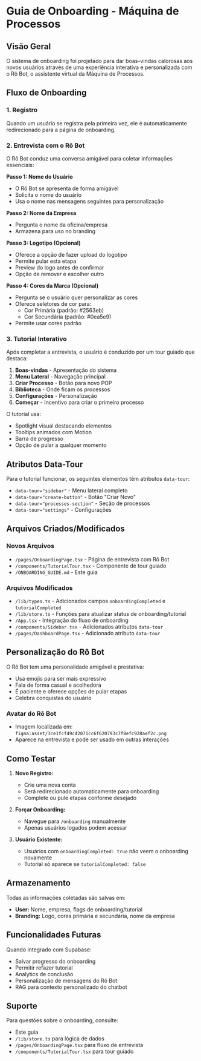 # Guia de Onboarding - Máquina de Processos

## Visão Geral

O sistema de onboarding foi projetado para dar boas-vindas calorosas aos novos usuários através de uma experiência interativa e personalizada com o Rô Bot, o assistente virtual da Máquina de Processos.

## Fluxo de Onboarding

### 1. Registro
Quando um usuário se registra pela primeira vez, ele é automaticamente redirecionado para a página de onboarding.

### 2. Entrevista com o Rô Bot

O Rô Bot conduz uma conversa amigável para coletar informações essenciais:

**Passo 1: Nome do Usuário**
- O Rô Bot se apresenta de forma amigável
- Solicita o nome do usuário
- Usa o nome nas mensagens seguintes para personalização

**Passo 2: Nome da Empresa**
- Pergunta o nome da oficina/empresa
- Armazena para uso no branding

**Passo 3: Logotipo (Opcional)**
- Oferece a opção de fazer upload do logotipo
- Permite pular esta etapa
- Preview do logo antes de confirmar
- Opção de remover e escolher outro

**Passo 4: Cores da Marca (Opcional)**
- Pergunta se o usuário quer personalizar as cores
- Oferece seletores de cor para:
  - Cor Primária (padrão: #2563eb)
  - Cor Secundária (padrão: #0ea5e9)
- Permite usar cores padrão

### 3. Tutorial Interativo

Após completar a entrevista, o usuário é conduzido por um tour guiado que destaca:

1. **Boas-vindas** - Apresentação do sistema
2. **Menu Lateral** - Navegação principal
3. **Criar Processo** - Botão para novo POP
4. **Biblioteca** - Onde ficam os processos
5. **Configurações** - Personalização
6. **Começar** - Incentivo para criar o primeiro processo

O tutorial usa:
- Spotlight visual destacando elementos
- Tooltips animados com Motion
- Barra de progresso
- Opção de pular a qualquer momento

## Atributos Data-Tour

Para o tutorial funcionar, os seguintes elementos têm atributos `data-tour`:

- `data-tour="sidebar"` - Menu lateral completo
- `data-tour="create-button"` - Botão "Criar Novo"
- `data-tour="processes-section"` - Seção de processos
- `data-tour="settings"` - Configurações

## Arquivos Criados/Modificados

### Novos Arquivos
- `/pages/OnboardingPage.tsx` - Página de entrevista com Rô Bot
- `/components/TutorialTour.tsx` - Componente de tour guiado
- `/ONBOARDING_GUIDE.md` - Este guia

### Arquivos Modificados
- `/lib/types.ts` - Adicionados campos `onboardingCompleted` e `tutorialCompleted`
- `/lib/store.ts` - Funções para atualizar status de onboarding/tutorial
- `/App.tsx` - Integração do fluxo de onboarding
- `/components/Sidebar.tsx` - Adicionados atributos `data-tour`
- `/pages/DashboardPage.tsx` - Adicionado atributo `data-tour`

## Personalização do Rô Bot

O Rô Bot tem uma personalidade amigável e prestativa:
- Usa emojis para ser mais expressivo
- Fala de forma casual e acolhedora
- É paciente e oferece opções de pular etapas
- Celebra conquistas do usuário

### Avatar do Rô Bot
- Imagem localizada em: `figma:asset/3ce1fcf49c42071cc6f620793c7f8efc928aef2c.png`
- Aparece na entrevista e pode ser usado em outras interações

## Como Testar

1. **Novo Registro:**
   - Crie uma nova conta
   - Será redirecionado automaticamente para onboarding
   - Complete ou pule etapas conforme desejado

2. **Forçar Onboarding:**
   - Navegue para `/onboarding` manualmente
   - Apenas usuários logados podem acessar

3. **Usuário Existente:**
   - Usuários com `onboardingCompleted: true` não veem o onboarding novamente
   - Tutorial só aparece se `tutorialCompleted: false`

## Armazenamento

Todas as informações coletadas são salvas em:
- **User:** Nome, empresa, flags de onboarding/tutorial
- **Branding:** Logo, cores primária e secundária, nome da empresa

## Funcionalidades Futuras

Quando integrado com Supabase:
- Salvar progresso do onboarding
- Permitir refazer tutorial
- Analytics de conclusão
- Personalização de mensagens do Rô Bot
- RAG para contexto personalizado do chatbot

## Suporte

Para questões sobre o onboarding, consulte:
- Este guia
- `/lib/store.ts` para lógica de dados
- `/pages/OnboardingPage.tsx` para fluxo de entrevista
- `/components/TutorialTour.tsx` para tour guiado
